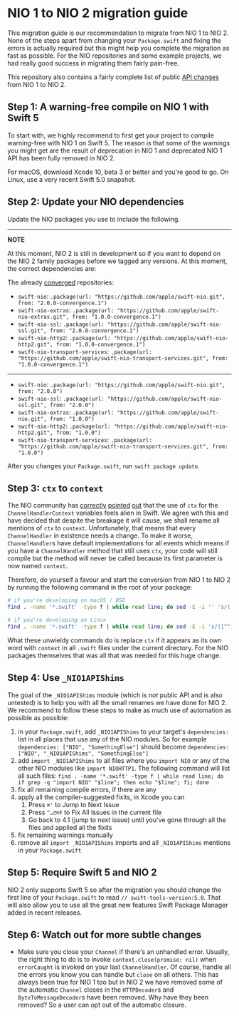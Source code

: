 # NIO 1 to NIO 2 migration guide

This migration guide is our recommendation to migrate from NIO 1 to NIO 2. None of the steps apart from changing your `Package.swift` and fixing the errors is actually required but this might help you complete the migration as fast as possible. For the NIO repositories and some example projects, we had really good success in migrating them fairly pain-free.

This repository also contains a fairly complete list of public [API changes](https://github.com/apple/swift-nio/blob/master/docs/public-api-changes-NIO1-to-NIO2.md) from NIO 1 to NIO 2.

## Step 1: A warning-free compile on NIO 1 with Swift 5

To start with, we highly recommend to first get your project to compile warning-free with NIO 1 on Swift 5. The reason is that some of the warnings you might get are the result of deprecation in NIO 1 and deprecated NIO 1 API has been fully removed in NIO 2.

For macOS, download Xcode 10, beta 3 or better and you're good to go. On Linux, use a very recent Swift 5.0 snapshot.

## Step 2: Update your NIO dependencies

Update the NIO packages you use to include the following.

---
**NOTE**

At this moment, NIO 2 is still in development so if you want to depend on the NIO 2 family packages before we tagged any versions. At this moment, the correct dependencies are:

The already [converged](https://forums.swift.org/t/swiftnio-2-repository-convergence-plan/21387) repositories:

- `swift-nio`: `.package(url: "https://github.com/apple/swift-nio.git", from: "2.0.0-convergence.1")`
- `swift-nio-extras`: `.package(url: "https://github.com/apple/swift-nio-extras.git", from: "1.0.0-convergence.1")`
- `swift-nio-ssl`: `.package(url: "https://github.com/apple/swift-nio-ssl.git", from: "2.0.0-convergence.1")`
- `swift-nio-http2`: `.package(url: "https://github.com/apple/swift-nio-http2.git", from: "1.0.0-convergence.1")`
- `swift-nio-transport-services`: `.package(url: "https://github.com/apple/swift-nio-transport-services.git", from: "1.0.0-convergence.1")`

---

- `swift-nio`: `.package(url: "https://github.com/apple/swift-nio.git", from: "2.0.0")`
- `swift-nio-ssl`: `.package(url: "https://github.com/apple/swift-nio-ssl.git", from: "2.0.0")`
- `swift-nio-extras`: `.package(url: "https://github.com/apple/swift-nio.git", from: "1.0.0")`
- `swift-nio-http2`: `.package(url: "https://github.com/apple/swift-nio-http2.git", from: "1.0.0")`
- `swift-nio-transport-services`: `.package(url: "https://github.com/apple/swift-nio-transport-services.git", from: "1.0.0")`

After you changes your `Package.swift`, run `swift package update`.

## Step 3: `ctx` to `context`

The NIO community has [correctly](https://swift.org/documentation/api-design-guidelines/#avoid-abbreviations) [pointed](https://github.com/apple/swift-nio/issues/663#issuecomment-442013880) [out](https://github.com/apple/swift-nio/issues/483) that the use of `ctx` for the `ChannelHandlerContext` variables feels alien in Swift. We agree with this and have decided that despite the breakage it will cause, we shall rename all mentions of `ctx` to `context`. Unfortunately, that means that every `ChannelHandler` in existence needs a change. To make it worse, `ChannelHandler`s have default implementations for all events which means if you have a `ChannelHandler` method that still uses `ctx`, your code will still compile but the method will never be called because its first parameter is now named `context`.

Therefore, do yourself a favour and start the conversion from NIO 1 to NIO 2 by running the following command in the root of your package:

```bash
# if you're developing on macOS / BSD
find . -name '*.swift' -type f | while read line; do sed -E -i '' 's/([^"])[[:<:]]ctx[[:>:]]([^"])/\1context\2/g' "$line"; done
```

```bash
# if you're developing on Linux
find . -name '*.swift' -type f | while read line; do sed -E -i 's/([^"])\<ctx\>([^"])/\1context\2/g' "$line";  done
```

What these unwieldy commands do is replace `ctx` if it appears as its own word with `context` in all `.swift` files under the current directory. For the NIO packages themselves that was all that was needed for this huge change.

## Step 4: Use `_NIO1APIShims`

The goal of the `_NIO1APIShims` module (which is _not_ public API and is also untested) is to help you with all the small renames we have done for NIO 2. We recommend to follow these steps to make as much use of automation as possible as possible:

1. in your `Package.swift`, add `_NIO1APIShims` to your target's `dependencies:` list in all places that use any of the NIO modules. So for example `dependencies: ["NIO", "SomethingElse"]` should become `dependencies: ["NIO", "_NIO1APIShims", "SomethingElse"]`
2. add `import _NIO1APIShims` to all files where you `import NIO` or any of the other NIO modules like `import NIOHTTP1`. The following command will list all such files:
  `find . -name '*.swift' -type f | while read line; do if grep -q "import NIO" "$line"; then echo "$line"; fi; done`
3. fix all remaining compile errors, if there are any
4. apply all the compiler-suggested fixits, in Xcode you can
   1. Press `⌘'` to Jump to Next Issue
   2. Press `^⎇⌘F` to Fix All Issues in the current file
   3. Go back to 4.1 (jump to next issue) until you've gone through all the files and applied all the fixits
5. fix remaining warnings manually
6. remove all `import _NIO1APIShims` imports and all `_NIO1APIShims` mentions in your `Package.swift`

## Step 5: Require Swift 5 and NIO 2

NIO 2 only supports Swift 5 so after the migration you should change the first line of your `Package.swift` to read `// swift-tools-version:5.0`. That will also allow you to use all the great new features Swift Package Manager added in recent releases.

## Step 6: Watch out for more subtle changes

- Make sure you close your `Channel` if there's an unhandled error. Usually, the right thing to do is to invoke `context.close(promise: nil)` when `errorCaught` is invoked on your last `ChannelHandler`. Of course, handle all the errors you know you can handle but `close` on all others. This has always been true for NIO 1 too but in NIO 2 we have removed some of the automatic `Channel` closes in the `HTTPDecoder`s and `ByteToMessageDecoder`s have been removed. Why have they been removed? So a user can opt out of the automatic closure.
